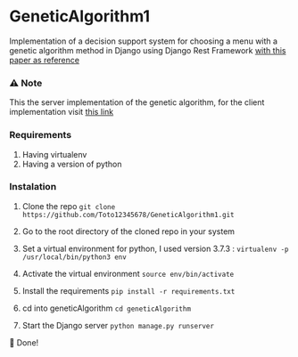 # GeneticAlgorithm1
Implementation of a decision support system for choosing a menu with a genetic algorithm method in Django using Django Rest Framework [with this paper as reference](https://doi.org/10.1051/e3sconf/20183110006)

### ⚠️ Note
This the server implementation of the genetic algorithm, for the client implementation visit  [this link](https://github.com/Toto12345678/geneticAlgorithm-Front)

### Requirements
1. Having virtualenv
1. Having a version of python

### Instalation

1. Clone the repo `git clone https://github.com/Toto12345678/GeneticAlgorithm1.git`

1. Go to the root directory of the cloned repo in your system

1. Set a virtual environment for python, I used version 3.7.3 : `virtualenv -p /usr/local/bin/python3 env`

1. Activate the virtual environment `source env/bin/activate`

1. Install the requirements `pip install -r requirements.txt`

1. cd into geneticAlgorithm `cd geneticAlgorithm`

1. Start the Django server `python manage.py runserver`

🐍 Done!

